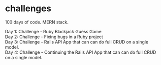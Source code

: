 # challenges
100 days of code. MERN stack. 

Day 1: Challenge - Ruby Blackjack Guess Game <br />
Day 2: Challenge - Fixing bugs in a Ruby project<br />
Day 3: Challenge - Rails API App that can can do full CRUD on a single model. <br />
Day 4: Challenge -  Continuing the Rails API App that can can do full CRUD on a single model. <br />